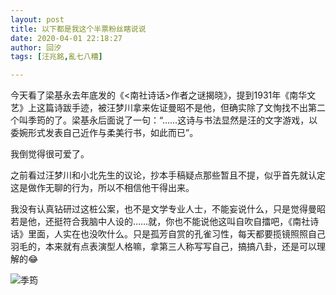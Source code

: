 ```yaml
---
layout: post
title: 以下都是我这个半票粉丝瞎说说
date: 2020-04-01 22:18:27
author: 回汐
tags: [汪兆銘,亂七八糟]

---
```



今天看了梁基永去年底发的《<南社诗话>作者之谜揭晓》，提到1931年《南华文艺》上这篇诗跋手迹，被汪梦川拿来佐证曼昭不是他，但确实除了文恂找不出第二个叫季筠的了。梁基永后面说了一句：“……这诗与书法显然是汪的文字游戏，以委婉形式发表自己近作与柔美行书，如此而已”。

我倒觉得很可爱了。

之前看过汪梦川和小北先生的议论，抄本手稿疑点那些暂且不提，似乎首先就认定这是做作无聊的行为，所以不相信他干得出来。

我没有认真钻研过这桩公案，也不是文学专业人士，不能妄说什么，只是觉得曼昭若是他，还挺符合我脑中人设的……就，你也不能说他这叫自吹自擂吧，《南社诗话》里面，人实在也没吹什么。只是孤芳自赏的孔雀习性，每天都要揽镜照照自己羽毛的，本来就有点表演型人格嘛，拿第三人称写写自己，搞搞八卦，还是可以理解的😂

![季筠](https://i.loli.net/2020/07/19/fcYuJr1CjDlBh3Q.jpg)

